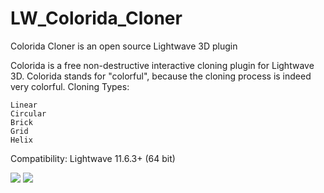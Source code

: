 # LW_Colorida_Cloner
Colorida Cloner is an open source Lightwave 3D plugin

Colorida is a free non-destructive interactive cloning plugin for Lightwave 3D. Colorida stands for "colorful", because the cloning process is indeed very colorful.
Cloning Types:

    Linear
    Circular
    Brick
    Grid
    Helix

Compatibility: Lightwave 11.6.3+ (64 bit)

<img src="http://www.deepfxworld.com/img/colorida-circ.jpg">

<img src="http://www.deepfxworld.com/img/colorida-helix.jpg">
